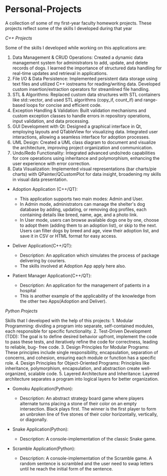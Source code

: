 # Personal-Projects

A collection of some of my first-year faculty homework projects. These projects reflect some of the skills I developed during that year


*_C++ Projects_*

Some of the skills I developed while working on this applications are:
1. Data Management & CRUD Operations: Created a dynamic data management system for administrators to add, update, and delete records of dogs. I learned the importance of structured data handling                                              for real-time updates and retrieval in applications.
2. File I/O & Data Persistence: Implemented persistent data storage using text files and utilized C++ iostreams for reading/writing data. Developed custom insertion/extraction operators for                                             streamlined file handling.
3. STL & Algorithms: Replaced custom data structures with STL containers like std::vector, and used STL algorithms (copy_if, count_if) and range-based loops for concise and efficient code.
4. Exception Handling & Validation: Built validation mechanisms and custom exception classes to handle errors in repository operations, input validation, and data processing.
5. GUI Development with Qt: Designed a graphical interface in Qt, employing layouts and QTableView for visualizing data. Integrated user interactions, allowing a seamless interface for adoption                                     processes.
6. UML Design: Created a UML class diagram to document and visualize the architecture, improving project organization and communication.
7. Undo/Redo Functionality: Integrated advanced undo/redo capabilities for core operations using inheritance and polymorphism, enhancing the user experience with error correction.
8. Data Visualization: Implemented visual representations (bar charts/pie charts) with QPainter/QCustomPlot for data insight, broadening my skills in visual data presentation.

* Adoption Application (C++/QT):
    - This application supports two main modes: Admin and User.
    - In Admin mode, administrators can manage the shelter's dog database by adding, updating, or removing dog profiles, each containing details like breed, name, age, and a photo link.
    - In User mode, users can browse available dogs one by one, choose to adopt them (adding them to an adoption list), or skip to the next. Users can filter dogs by breed and age, view their adoption          list, and save it in CSV or HTML format for easy access.

* Deliver Application(C++/QT):
    - Description: An application which simulates the process of package delivering by couriers.
    - The skills involved at Adoption App apply here also.

* Patient Manager Application(C++/QT):
    - Description: An application for the management of patients in a hospital
    - This is another example of the applicability of the knowledge from the other two Apps(Adoption and Deliver).

 *_Python Projects_*

Skills that I developed with the help of this projects:
    1. Modular Programming: dividing a program into separate, self-contained modules, each responsible for specific functionality.
    2. Test-Driven Development (TDD): The goal is to define desired behavior upfront, implement the code to pass these tests, and iteratively refine the code for correctness, leading to reliable, bug-                                        free code.
    3. Design Principles for Modular Programs: These principles include single responsibility, encapsulation, separation of concerns, and cohesion, ensuring each module or function has a specific role.
    4. Design Principles for Object-Oriented Programs: Principles like inheritance, polymorphism, encapsulation, and abstraction create well-organized, scalable code. 
    5. Layered Architecture and Inheritance: Layered architecture separates a program into logical layers for better organization.

* Gomoku Application(Python):
    - Description: An abstract strategy board game where players alternate turns placing a stone of their color on an empty intersection. Black plays first. The winner is the first player to form an                       unbroken line of five stones of their color horizontally, vertically, or diagonally.

* Snake Application(Python):
    - Description: A console-implementation of the classic Snake game.

* Scramble Application(Python):
    - Description: A console-implementation of the Scramble game. A random sentence is scrambled and the user need to swap letters until he reach the initial form of the sentence.
    
 



